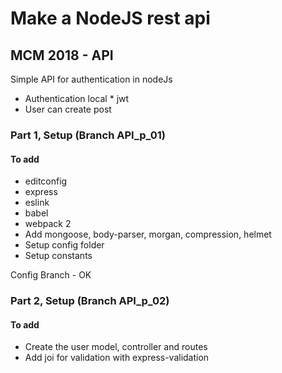 # Make a NodeJS rest api
## MCM 2018 - API

Simple API for authentication in nodeJs

 - Authentication local * jwt
 - User can create post

 ### Part 1, Setup (Branch API_p_01)
 #### To add
 - editconfig
 - express
 - eslink
 - babel
 - webpack 2 
 - Add mongoose, body-parser, morgan, compression, helmet
 - Setup config folder
 - Setup constants

Config Branch - OK

 ### Part 2, Setup (Branch API_p_02)
 #### To add
 - Create the user model, controller and routes
 - Add joi for validation with express-validation
